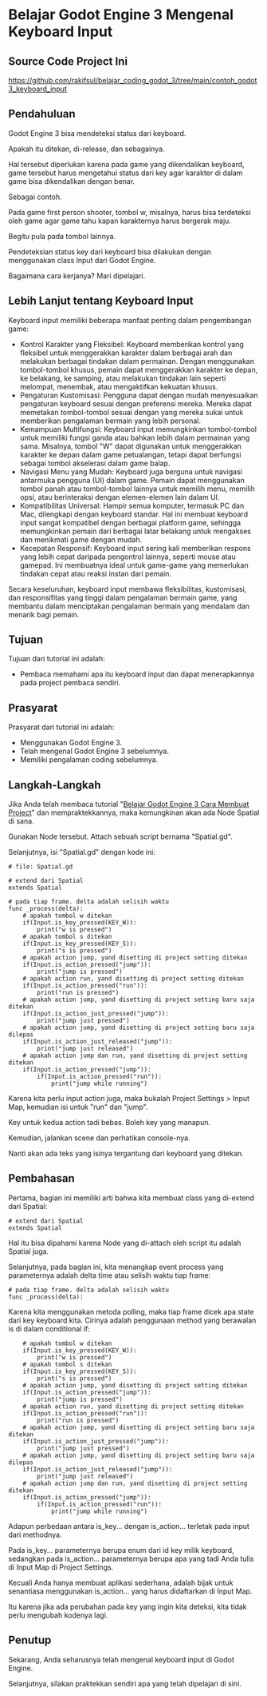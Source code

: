 # Belajar Godot Engine 3 Mengenal Keyboard Input

## Source Code Project Ini

https://github.com/rakifsul/belajar_coding_godot_3/tree/main/contoh_godot3_keyboard_input

## Pendahuluan

Godot Engine 3 bisa mendeteksi status dari keyboard.

Apakah itu ditekan, di-release, dan sebagainya.

Hal tersebut diperlukan karena pada game yang dikendalikan keyboard, game tersebut harus mengetahui status dari key agar karakter di dalam game bisa dikendalikan dengan benar.

Sebagai contoh.

Pada game first person shooter, tombol w, misalnya, harus bisa terdeteksi oleh game agar game tahu kapan karakternya harus bergerak maju.

Begitu pula pada tombol lainnya.

Pendeteksian status key dari keyboard bisa dilakukan dengan menggunakan class Input dari Godot Engine.

Bagaimana cara kerjanya? Mari dipelajari.

## Lebih Lanjut tentang Keyboard Input

Keyboard input memiliki beberapa manfaat penting dalam pengembangan game:

-   Kontrol Karakter yang Fleksibel: Keyboard memberikan kontrol yang fleksibel untuk menggerakkan karakter dalam berbagai arah dan melakukan berbagai tindakan dalam permainan. Dengan menggunakan tombol-tombol khusus, pemain dapat menggerakkan karakter ke depan, ke belakang, ke samping, atau melakukan tindakan lain seperti melompat, menembak, atau mengaktifkan kekuatan khusus.
-   Pengaturan Kustomisasi: Pengguna dapat dengan mudah menyesuaikan pengaturan keyboard sesuai dengan preferensi mereka. Mereka dapat memetakan tombol-tombol sesuai dengan yang mereka sukai untuk memberikan pengalaman bermain yang lebih personal.
-   Kemampuan Multifungsi: Keyboard input memungkinkan tombol-tombol untuk memiliki fungsi ganda atau bahkan lebih dalam permainan yang sama. Misalnya, tombol "W" dapat digunakan untuk menggerakkan karakter ke depan dalam game petualangan, tetapi dapat berfungsi sebagai tombol akselerasi dalam game balap.
-   Navigasi Menu yang Mudah: Keyboard juga berguna untuk navigasi antarmuka pengguna (UI) dalam game. Pemain dapat menggunakan tombol panah atau tombol-tombol lainnya untuk memilih menu, memilih opsi, atau berinteraksi dengan elemen-elemen lain dalam UI.
-   Kompatibilitas Universal: Hampir semua komputer, termasuk PC dan Mac, dilengkapi dengan keyboard standar. Hal ini membuat keyboard input sangat kompatibel dengan berbagai platform game, sehingga memungkinkan pemain dari berbagai latar belakang untuk mengakses dan menikmati game dengan mudah.
-   Kecepatan Responsif: Keyboard input sering kali memberikan respons yang lebih cepat daripada pengontrol lainnya, seperti mouse atau gamepad. Ini membuatnya ideal untuk game-game yang memerlukan tindakan cepat atau reaksi instan dari pemain.

Secara keseluruhan, keyboard input membawa fleksibilitas, kustomisasi, dan responsifitas yang tinggi dalam pengalaman bermain game, yang membantu dalam menciptakan pengalaman bermain yang mendalam dan menarik bagi pemain.

## Tujuan

Tujuan dari tutorial ini adalah:

-   Pembaca memahami apa itu keyboard input dan dapat menerapkannya pada project pembaca sendiri.

## Prasyarat

Prasyarat dari tutorial ini adalah:

-   Menggunakan Godot Engine 3.
-   Telah mengenal Godot Engine 3 sebelumnya.
-   Memiliki pengalaman coding sebelumnya.

## Langkah-Langkah

Jika Anda telah membaca tutorial "[Belajar Godot Engine 3 Cara Membuat Project](https://github.com/rakifsul/belajar_coding_godot_3/tree/main/Belajar-Godot-Engine-3-Cara-Membuat-Project.md)" dan mempraktekkannya, maka kemungkinan akan ada Node Spatial di sana.

Gunakan Node tersebut. Attach sebuah script bernama "Spatial.gd".

Selanjutnya, isi "Spatial.gd" dengan kode ini:

```
# file: Spatial.gd

# extend dari Spatial
extends Spatial

# pada tiap frame. delta adalah selisih waktu
func _process(delta):
    # apakah tombol w ditekan
    if(Input.is_key_pressed(KEY_W)):
        print("w is pressed")
    # apakah tombol s ditekan
    if(Input.is_key_pressed(KEY_S)):
        print("s is pressed")
    # apakah action jump, yand disetting di project setting ditekan
    if(Input.is_action_pressed("jump")):
        print("jump is pressed")
    # apakah action run, yand disetting di project setting ditekan
    if(Input.is_action_pressed("run")):
        print("run is pressed")
    # apakah action jump, yand disetting di project setting baru saja ditekan
    if(Input.is_action_just_pressed("jump")):
        print("jump just pressed")
    # apakah action jump, yand disetting di project setting baru saja dilepas
    if(Input.is_action_just_released("jump")):
        print("jump just released")
    # apakah action jump dan run, yand disetting di project setting ditekan
    if(Input.is_action_pressed("jump")):
        if(Input.is_action_pressed("run")):
            print("jump while running")
```

Karena kita perlu input action juga, maka bukalah Project Settings > Input Map, kemudian isi untuk "run" dan "jump".

Key untuk kedua action tadi bebas. Boleh key yang manapun.

Kemudian, jalankan scene dan perhatikan console-nya.

Nanti akan ada teks yang isinya tergantung dari keyboard yang ditekan.

## Pembahasan

Pertama, bagian ini memiliki arti bahwa kita membuat class yang di-extend dari Spatial:

```
# extend dari Spatial
extends Spatial
```

Hal itu bisa dipahami karena Node yang di-attach oleh script itu adalah Spatial juga.

Selanjutnya, pada bagian ini, kita menangkap event process yang parameternya adalah delta time atau selisih waktu tiap frame:

```
# pada tiap frame. delta adalah selisih waktu
func _process(delta):
```

Karena kita menggunakan metoda polling, maka tiap frame dicek apa state dari key keyboard kita. Cirinya adalah penggunaan method yang berawalan is di dalam conditional if:

```
    # apakah tombol w ditekan
    if(Input.is_key_pressed(KEY_W)):
        print("w is pressed")
    # apakah tombol s ditekan
    if(Input.is_key_pressed(KEY_S)):
        print("s is pressed")
    # apakah action jump, yand disetting di project setting ditekan
    if(Input.is_action_pressed("jump")):
        print("jump is pressed")
    # apakah action run, yand disetting di project setting ditekan
    if(Input.is_action_pressed("run")):
        print("run is pressed")
    # apakah action jump, yand disetting di project setting baru saja ditekan
    if(Input.is_action_just_pressed("jump")):
        print("jump just pressed")
    # apakah action jump, yand disetting di project setting baru saja dilepas
    if(Input.is_action_just_released("jump")):
        print("jump just released")
    # apakah action jump dan run, yand disetting di project setting ditekan
    if(Input.is_action_pressed("jump")):
        if(Input.is_action_pressed("run")):
            print("jump while running")
```

Adapun perbedaan antara is_key... dengan is_action... terletak pada input dari methodnya.

Pada is_key... parameternya berupa enum dari id key milik keyboard, sedangkan pada is_action... parameternya berupa apa yang tadi Anda tulis di Input Map di Project Settings.

Kecuali Anda hanya membuat aplikasi sederhana, adalah bijak untuk senantiasa menggunakan is_action... yang harus didaftarkan di Input Map.

Itu karena jika ada perubahan pada key yang ingin kita deteksi, kita tidak perlu mengubah kodenya lagi.

## Penutup

Sekarang, Anda seharusnya telah mengenal keyboard input di Godot Engine.

Selanjutnya, silakan praktekkan sendiri apa yang telah dipelajari di sini.
